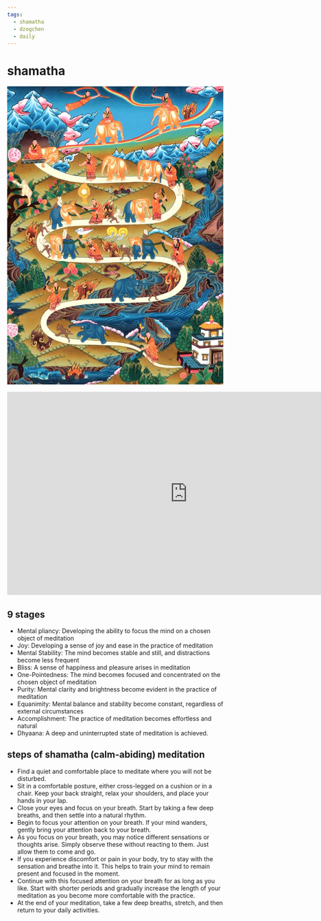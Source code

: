 ```yaml
---
tags:
  - shamatha 
  - dzogchen 
  - daily 
---
```

# shamatha

![](images/shamatha.jpg)

<iframe width="840" height="473" src="https://www.youtube.com/embed/iONoeSfAVNc" title="A Guided Meditation on Calm Abiding (Shamatha) - H.H. Dudjom Rinpoche - Dzogchen" frameborder="0" allow="accelerometer; autoplay; clipboard-write; encrypted-media; gyroscope; picture-in-picture; web-share" allowfullscreen></iframe>

## 9 stages

- Mental pliancy: Developing the ability to focus the mind on a chosen object of meditation
- Joy: Developing a sense of joy and ease in the practice of meditation
- Mental Stability: The mind becomes stable and still, and distractions become less frequent
- Bliss: A sense of happiness and pleasure arises in meditation
- One-Pointedness: The mind becomes focused and concentrated on the chosen object of meditation
- Purity: Mental clarity and brightness become evident in the practice of meditation
- Equanimity: Mental balance and stability become constant, regardless of external circumstances
- Accomplishment: The practice of meditation becomes effortless and natural
- Dhyaana: A deep and uninterrupted state of meditation is achieved.

## steps of shamatha (calm-abiding) meditation

- Find a quiet and comfortable place to meditate where you will not be disturbed.
- Sit in a comfortable posture, either cross-legged on a cushion or in a chair. Keep your back straight, relax your shoulders, and place your hands in your lap.
- Close your eyes and focus on your breath. Start by taking a few deep breaths, and then settle into a natural rhythm.
- Begin to focus your attention on your breath. If your mind wanders, gently bring your attention back to your breath.
- As you focus on your breath, you may notice different sensations or thoughts arise. Simply observe these without reacting to them. Just allow them to come and go.
- If you experience discomfort or pain in your body, try to stay with the sensation and breathe into it. This helps to train your mind to remain present and focused in the moment.
- Continue with this focused attention on your breath for as long as you like. Start with shorter periods and gradually increase the length of your meditation as you become more comfortable with the practice.
- At the end of your meditation, take a few deep breaths, stretch, and then return to your daily activities.

